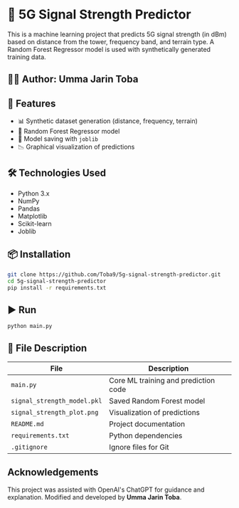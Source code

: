 # 📡 5G Signal Strength Predictor

This is a machine learning project that predicts 5G signal strength (in dBm) based on distance from the tower, frequency band, and terrain type. A Random Forest Regressor model is used with synthetically generated training data.

## 👩‍💻 Author: Umma Jarin Toba

## 🚀 Features
- 📊 Synthetic dataset generation (distance, frequency, terrain)
- 🌲 Random Forest Regressor model
- 💾 Model saving with `joblib`
- 📉 Graphical visualization of predictions

## 🛠️ Technologies Used
- Python 3.x
- NumPy
- Pandas
- Matplotlib
- Scikit-learn
- Joblib

## 📦 Installation

```bash
git clone https://github.com/Toba9/5g-signal-strength-predictor.git
cd 5g-signal-strength-predictor
pip install -r requirements.txt
```

## ▶️ Run

```bash
python main.py
```

## 📁 File Description

| File | Description |
|------|-------------|
| `main.py` | Core ML training and prediction code |
| `signal_strength_model.pkl` | Saved Random Forest model |
| `signal_strength_plot.png` | Visualization of predictions |
| `README.md` | Project documentation |
| `requirements.txt` | Python dependencies |
| `.gitignore` | Ignore files for Git |

## Acknowledgements

This project was assisted with OpenAI's ChatGPT for guidance and explanation. Modified and developed by **Umma Jarin Toba**.
